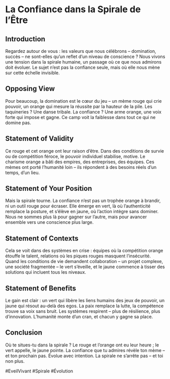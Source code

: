 # La Confiance dans la Spirale de l’Être  

## Introduction  
Regardez autour de vous : les valeurs que nous célébrons – domination, succès – ne sont-elles qu’un reflet d’un niveau de conscience ? Nous vivons une tension dans la spirale humaine, un passage où ce que nous admirons doit évoluer. Le sujet n’est pas la confiance seule, mais où elle nous mène sur cette échelle invisible.

## Opposing View  
Pour beaucoup, la domination est le cœur du jeu – un mème rouge qui crie pouvoir, un orange qui mesure la réussite par la hauteur de la pile. Les taquineries ? Une danse tribale. La confiance ? Une arme orange, une voix forte qui impose et gagne. Ce camp voit la faiblesse dans tout ce qui ne domine pas.

## Statement of Validity  
Ce rouge et cet orange ont leur raison d’être. Dans des conditions de survie ou de compétition féroce, le pouvoir individuel stabilise, motive. Le charisme orange a bâti des empires, des entreprises, des équipes. Ces mèmes ont porté l’humanité loin – ils répondent à des besoins réels d’un temps, d’un lieu.

## Statement of Your Position  
Mais la spirale tourne. La confiance n’est pas un trophée orange à brandir, ni un outil rouge pour écraser. Elle émerge en vert, là où l’authenticité remplace la posture, et s’élève en jaune, où l’action intègre sans dominer. Nous ne sommes plus là pour gagner sur l’autre, mais pour avancer ensemble vers une conscience plus large.

## Statement of Contexts  
Cela se voit dans des systèmes en crise : équipes où la compétition orange étouffe le talent, relations où les piques rouges masquent l’insécurité. Quand les conditions de vie demandent collaboration – un projet complexe, une société fragmentée – le vert s’éveille, et le jaune commence à tisser des solutions qui incluent tous les niveaux.

## Statement of Benefits  
Le gain est clair : un vert qui libère les liens humains des jeux de pouvoir, un jaune qui résout au-delà des egos. La paix remplace la lutte, la compétence trouve sa voix sans bruit. Les systèmes respirent – plus de résilience, plus d’innovation. L’humanité monte d’un cran, et chacun y gagne sa place.

## Conclusion  
Où te situes-tu dans la spirale ? Le rouge et l’orange ont eu leur heure ; le vert appelle, le jaune pointe. La confiance que tu admires révèle ton mème – et ton prochain pas. Évolue avec intention. La spirale ne s’arrête pas – et toi non plus.

#EveilVivant #Spirale #Évolution